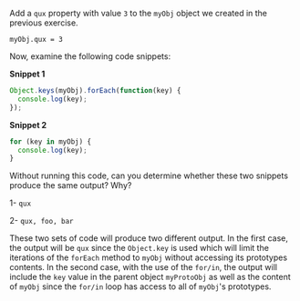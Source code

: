 Add a `qux` property with value `3` to the `myObj` object we created in the previous exercise. 

`myObj.qux = 3`

Now, examine the following code snippets:

**Snippet 1**

```js
Object.keys(myObj).forEach(function(key) {
  console.log(key);
});
```

**Snippet 2**

```js
for (key in myObj) {
  console.log(key);
}
```

Without running this code, can you determine whether these two snippets produce the same output? Why?

1-  `qux`

2- `qux, foo, bar`

These two sets of code will produce two different output.  In the first case, the output will be `qux` since the `Object.key` is used which will limit the iterations of the `forEach` method to `myObj` without accessing its prototypes contents.  In the second case, with the use of the `for/in`,  the output will include the `key` value in the parent object `myProtoObj` as well as the content of  `myObj` since the `for/in` loop has access to all of `myObj`'s prototypes.